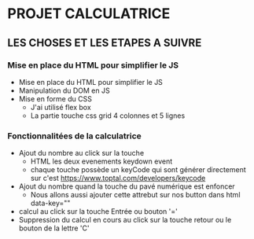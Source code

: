 # PROJET CALCULATRICE 

## LES CHOSES ET LES ETAPES A SUIVRE  
   ### Mise en place du HTML pour simplifier le JS
   * Mise en place du HTML pour simplifier le JS
   * Manipulation du DOM en JS
   * Mise en forme du CSS
      - J'ai utilisé flex box
      - La partie touche css grid 4 colonnes et 5 lignes

   ### Fonctionnalitées de la calculatrice
   * Ajout du nombre au click sur la touche
      - HTML les deux evenements keydown event
      - chaque touche possède un keyCode qui sont générer directement sur c'est https://www.toptal.com/developers/keycode
   * Ajout du nombre quand la touche du pavé numérique est enfoncer
      - Nous allons aussi ajouter cette attrebut sur nos button dans html  data-key=""
   * calcul au click sur la touche Entrée ou bouton '='
   * Suppression du calcul en cours au click sur la touche retour ou le bouton de la lettre  'C'

